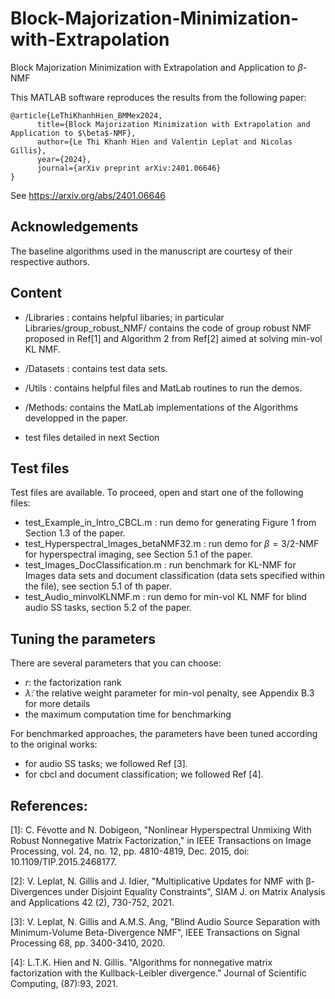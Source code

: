 # Block-Majorization-Minimization-with-Extrapolation
Block Majorization Minimization with Extrapolation and Application to $\beta$-NMF

This MATLAB software reproduces the results from the following paper:

```
@article{LeThiKhanhHien_BMMex2024,
      title={Block Majorization Minimization with Extrapolation and Application to $\beta$-NMF}, 
      author={Le Thi Khanh Hien and Valentin Leplat and Nicolas Gillis},
      year={2024},
      journal={arXiv preprint arXiv:2401.06646} 
}
```
See https://arxiv.org/abs/2401.06646 

## Acknowledgements

The baseline algorithms used in the manuscript are courtesy of their respective authors.


## Content
 
 - /Libraries : contains helpful libaries; in particular Libraries/group_robust_NMF/ contains the code of group robust NMF proposed in Ref[1] and Algorithm 2 from Ref[2] aimed at solving min-vol KL NMF.
 
 - /Datasets : contains test data sets.

 - /Utils : contains helpful files and MatLab routines to run the demos.
   
 - /Methods: contains the MatLab implementations of the Algorithms developped in the paper. 

 - test files detailed in next Section
   
## Test files
 
 Test files are available. To proceed, open and start one of the following files:
 
- test_Example_in_Intro_CBCL.m : run demo for generating Figure 1 from Section 1.3 of the paper.
- test_Hyperspectral_Images_betaNMF32.m : run demo for $\beta=3/2$-NMF for hyperspectral imaging, see Section 5.1 of the paper. 
- test_Images_DocClassification.m : run benchmark for KL-NMF for Images data sets and document classification (data sets specified within the file), see section 5.1 of th paper.
- test_Audio_minvolKLNMF.m : run demo for min-vol KL NMF for blind audio SS tasks, section 5.2 of the paper.
 
## Tuning the parameters
 
 There are several parameters that you can choose:
 - $r$: the factorization rank
 - $\tilde{\lambda}$: the relative weight parameter for min-vol penalty, see Appendix B.3 for more details
 - the maximum computation time for benchmarking
 
For benchmarked approaches, the parameters have been tuned according to the original works:
- for audio SS tasks; we followed Ref [3].
- for cbcl and document classification; we followed Ref [4].
 
## References:
[1]: C. Févotte and N. Dobigeon, "Nonlinear Hyperspectral Unmixing With Robust Nonnegative Matrix Factorization," in IEEE Transactions on Image Processing, vol. 24, no. 12, pp. 4810-4819, Dec. 2015, doi: 10.1109/TIP.2015.2468177.

[2]: V. Leplat,  N. Gillis and J. Idier, "Multiplicative Updates for NMF with β-Divergences under Disjoint Equality Constraints", SIAM J. on Matrix Analysis and Applications 42 (2), 730-752, 2021. 

[3]: V. Leplat, N. Gillis and A.M.S. Ang, "Blind Audio Source Separation with Minimum-Volume Beta-Divergence NMF", IEEE Transactions on Signal Processing 68, pp. 3400-3410, 2020.  

[4]: L.T.K. Hien and N. Gillis. "Algorithms for nonnegative matrix factorization with the Kullback-Leibler divergence." Journal of Scientific Computing, (87):93, 2021.
